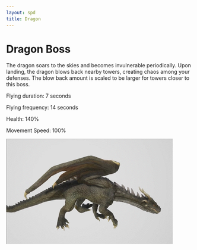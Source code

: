 ```yaml
---
layout: spd
title: Dragon
---
```


# Dragon Boss

The dragon soars to the skies and becomes invulnerable periodically. Upon landing, the dragon blows back nearby towers, creating chaos among your defenses. The blow back amount is scaled to be larger for towers closer to this boss.

Flying duration: 7 seconds

Flying frequency: 14 seconds

Health: 140%

Movement Speed: 100%

<img src="/assets/images/spd/enemy-dragon.gif" width="449" height="283">
